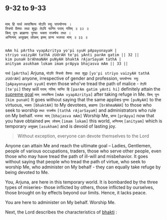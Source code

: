 ## 9-32 to 9-33


```shloka-sa

माम् हि पार्थ व्यपाश्रित्य योऽपि स्युः पापयोनयः ।
स्त्रियो वैश्याः तथा शूद्राः तेऽपि यान्ति पराम् गतिम् ॥ ३२ ॥
किम् पुनः ब्राह्मणाः पुण्याः भक्ता राजर्षयः तथा ।
अनित्यम् असुखम् लोकम् इमम् प्राप्य भजस्व माम् ॥ ३३ ॥

```
```shloka-sa-hk

mAm hi pArtha vyapAzritya yo'pi syuH pApayonayaH |
striyo vaizyAH tathA zUdrAH te'pi yAnti parAm gatim || 32 ||
kim punaH brAhmaNAH puNyAH bhaktA rAjarSayaH tathA |
anityam asukham lokam imam prApya bhajasva mAm || 33 ||

```
`पार्थ` `[pArtha]` Arjuna, `योऽपि स्त्रियो वैश्याः तथा शूद्राः` `[yo'pi striyo vaizyAH tathA zUdrAH]` anyone, irrespective of gender and profession, `पापयोनयः स्युः` `[pApayonayaH syuH]` even those who've tread the path of malice - `तेऽपि` `[te'pi]` they will `पराम् गतिम् यान्ति हि` `[parAm gatim yAnti hi]` definitely attain the 
[supreme goal](Moksha) `माम् व्यपाश्रित्य` `[mAm vyapAzritya]` after taking refuge in Me.
`किम् पुनः` `[kim punaH]` It goes without saying that the same applies `पुण्याः` `[puNyAH]` to the virtuous, `भक्ताः` `[bhaktAH]` to My devotees, `ब्राह्मणाः` `[brAhmaNAH]` to those who seek to worship `तथा राजर्षयः` `[tathA rAjarSayaH]` and administrators who rule on My behalf. `भजस्व माम्` `[bhajasva mAm]` Worship Me, `प्राप्य` `[prApya]` now that you have obtained `इमम् लोकम्` `[imam lokam]` this world, `अनित्यम्` `[anityam]` which is temporary `असुखम्` `[asukham]` and is devoid of lasting joy.


<a name='applnote_152'></a>
> Without exception, everyone can devote themselves to the Lord



Anyone can attain Me and reach the ultimate goal – Ladies, Gentlemen, people of various occupations, traders, those who serve other people, even those who may have tread the path of ill-will and misbehavior. It goes without saying that people who tread the path of virtue, who seek to worship Me, who administer on My behalf - they can equally take refuge by being devoted to Me. 

You, Arjuna, are here in this temporary world. It is bombarded by the three types of miseries- those inflicted by others, those inflicted by ourselves, those brought on by effects beyond our limits. Hence, it lacks peace.

You are here to administer on My behalf. Worship Me.

Next, the Lord describes the characteristics of 
[bhakti](bhakti_a_defn)
:


